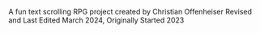 A fun text scrolling RPG project created by Christian Offenheiser 
Revised and Last Edited March 2024, Originally Started 2023
